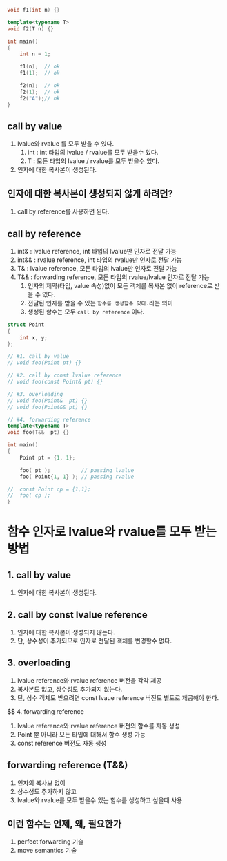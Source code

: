 ```c++
void f1(int n) {}

template<typename T>
void f2(T n) {}

int main()
{	
	int n = 1;

	f1(n); 	// ok
	f1(1);	// ok

	f2(n); 	// ok
	f2(1);	// ok
	f2("A");// ok
}
```

## call by value
1) lvalue와 rvalue 를 모두 받을 수 있다.
   1) int : int 타입의 lvalue / rvalue를 모두 받을수 있다.
   2) T   : 모든 타입의 lvalue / rvalue를 모두 받을수 있다.
2) 인자에 대한 복사본이 생성된다.

## 인자에 대한 복사본이 생성되지 않게 하려면?
1) call by reference를 사용하면 된다.

## call by reference
1) int&  : lvalue reference, int 타입의 lvalue만 인자로 전달 가능
2) int&& : rvalue reference, int 타입의 rvalue만 인자로 전달 가능
3) T&    : lvalue reference, 모든 타입의 lvalue만 인자로 전달 가능
4) T&&   : forwarding reference, 모든 타입의 rvalue/lvalue 인자로 전달 가능
	1) 인자의 제약(타입, value 속성)없이 모든 객체를 복사본 없이 reference로 받을 수 있다.
	2) 전달된 인자를 받을 수 있는 `함수를 생성할수 있다.`라는 의미
	3) 생성된 함수는 모두 `call by reference` 이다.

```c++
struct Point 
{
	int x, y;
};

// #1. call by value 
// void foo(Point pt) {}

// #2. call by const lvalue reference
// void foo(const Point& pt) {}

// #3. overloading
// void foo(Point&  pt) {}
// void foo(Point&& pt) {}

// #4. forwarding reference
template<typename T>
void foo(T&&  pt) {}

int main()
{
	Point pt = {1, 1};

	foo( pt );			// passing lvalue
	foo( Point{1, 1} ); // passing rvalue

//	const Point cp = {1,1};
//	foo( cp );
}

```

# 함수 인자로 lvalue와 rvalue를 모두 받는 방법
## 1. call by value
1) 인자에 대한 복사본이 생성된다.

## 2. call by const lvalue reference
1) 인자에 대한 복사본이 생성되지 않는다.
2) 단, 상수성이 추가되므로 인자로 전달된 객체를 변경할수 없다.
   
## 3. overloading
1) lvalue reference와 rvalue reference 버전을 각각 제공
2) 복사본도 없고, 상수성도 추가되지 않는다.
3) 단, 상수 객체도 받으려면 const lvaue reference 버전도 별도로 제공해야 한다.

$$ 4. forwarding reference
1) lvalue reference와 rvalue reference 버전의 함수를 자동 생성
2) Point 뿐 아니라 모든 타입에 대해서 함수 생성 가능
3) const reference 버전도 자동 생성

## forwarding reference (T&&)
1) 인자의 복사보 없이
2) 상수성도 추가하지 않고
3) lvalue와 rvalue를 모두 받을수 있는 함수를 생성하고 싶을때 사용


## 이런 함수는 언제, 왜, 필요한가
1) perfect forwarding 기술
2) move semantics 기술





